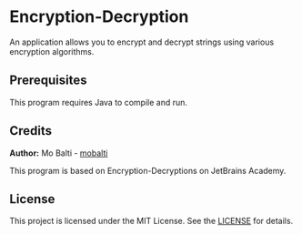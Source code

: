 # Encryption-Decryption

An application allows you to encrypt and decrypt strings using various encryption algorithms.


## Prerequisites

This program requires Java to compile and run.

## Credits

**Author:** Mo Balti - [mobalti](https://github.com/mobalti)

This program is based on Encryption-Decryptions on JetBrains Academy.

## License

This project is licensed under the MIT License. See the [LICENSE](https://github.com/mobalic/Encryption-Decryption/blob/main/LICENSE) for details.
